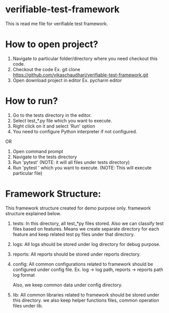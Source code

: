 # verifiable-test-framework


This is read me file for verifiable test framework.


How to open project?
========================================================
1) Navigate to particular folder/directory where you need checkout this code.
2) Checkout the code
	Ex. git clone https://github.com/vikaschaudhari/verifiable-test-framework.git
3) Open download project in editor
	Ex. pycharm editor



How to run?
========================================================
1) Go to the tests directory in the editor.
2) Select test_*.py file which you want to execute.
3) Right click on it and select 'Run' option
4) You need to configure Python interpreter if not configured.

OR

1) Open command prompt
2) Navigate to the tests directory
3) Run 'pytest' (NOTE: it will all files under tests directory)
4) Run 'pytest <test-file-name>' which you want to execute. (NOTE: This will execute particular file)

 Framework Structure:
=======================================================
This framework structure created for demo purpose only. 
framework structure explained below.
1) tests:
   In this directory, all test_*py files stored. 
   Also we can classify test files based on features. 
   Means we create separate directory for each feature
   and keep related test py files under that directory. 
   
2) logs:
   All logs should be stored under log directory for debug purpose.
   
3) reports:
   All reports should be stored under reports directory.
   
4) config:
   All common configurations related to framework should be configured under config file.
   Ex. log -> log path, 
   reports -> reports path
   log format
   
   Also, we keep common data under config directory.
5) lib:
   All common libraries related to framework should be stored under this directory.
   we also keep helper functions files, common operation files 
   under lib. 
     
